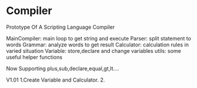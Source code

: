 # Compiler
Prototype Of A Scripting Language Compiler


MainCompiler: main loop to get string and execute
Parser: split statement to words
Grammar: analyze words to get result
Calculator: calculation rules in varied situation
Variable: store,declare and change variables
utils: some useful helper functions

Now Supporting plus,sub,declare,equal,gt,lt....


V1.01
1.Create Variable and Calculator.
2.
